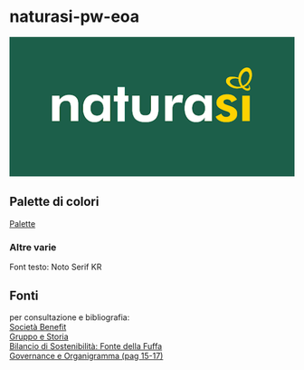 # naturasi-pw-eoa
![Logo](https://github.com/Censacrof/naturasi-pw-eoa/raw/master/immagini/logo-512x250.png)

## Palette di colori
[Palette](https://coolors.co/5a7912-1c5f4a-ffd200-ffffff-cc9966)

### Altre varie
Font testo: Noto Serif KR





## Fonti
per consultazione e bibliografia:  
[Società Benefit](https://www.naturasi.it/notizie/ecornaturasi-prima-societa-benefit-nel-mondo-retail-bio-italiano)  
[Gruppo e Storia](https://www.naturasi.it/chi-siamo/gruppo-e-storia)  
[Bilancio di Sostenibilità: Fonte della Fuffa](https://www.naturasi.it/chi-siamo/bilancio-di-sostenibilita)  
[Governance e Organigramma (pag 15-17)](https://www.naturasi.it/fileadmin/PDF_Files/Rassegna_stampa/Codice_Etico.pdf)  
